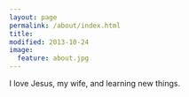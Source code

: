 ```yaml
---
layout: page
permalink: /about/index.html
title:
modified: 2013-10-24
image:
  feature: about.jpg
---
```


I love Jesus, my wife, and learning new things.
